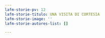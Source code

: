 ```yaml
---
lafm-storie-pv: 12
lafm-storie-titulo: UNA VISITA DI CORTESIA
lafm-storie-image: ''
lafm-storie-autores-list: []

---
```

